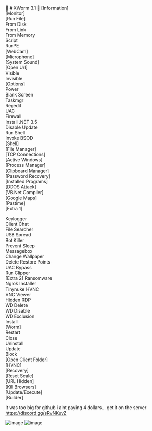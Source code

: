 🐁 # XWorm 3.1 🐀
 [Information]  
 [Monitor]  
 [Run File]  
 From Disk  
 From Link  
  From Memory  
 Script  
 RunPE  
 [WebCam]  
 [Microphone]  
 [System Sound]  
 [Open Url]  
 Visible  
 Invisible  
 [Options]  
 Power  
 Blank Screen  
 Taskmgr  
 Regedit  
 UAC  
 Firewall  
 Install .NET 3.5  
 Disable Update  
 Run Shell  
 Invoke BSOD  
 [Shell]  
 [File Manager]  
 [TCP Connections]  
 [Active Windows]  
 [Process Manager]  
 [Clipboard Manager]  
 [Password Recovery]  
 [Installed Programs]  
 [DDOS Attack]  
 [VB.Net Compiler]  
 [Google Maps]  
 [Pastime]  
 [Extra 1]
 
 Keylogger  
 Client Chat  
 File Searcher  
 USB Spread  
 Bot Killer  
 Prevent Sleep  
 Messagebox  
 Change Wallpaper  
 Delete Restore Points  
 UAC Bypass  
 Run Clipper  
 [Extra 2] 
 Ransomware  
 Ngrok Installer  
 Tinynuke HVNC  
 VNC Viewer  
 Hidden RDP  
 WD Delete  
 WD Disable  
 WD Exclusion  
 Install  
 [Worm]  
 Restart  
 Close  
 Uninstall  
 Update  
 Block  
 [Open Client Folder]  
 [HVNC]  
 [Recovery]  
[Reset Scale]  
 [URL Hidden]  
 [Kill Browsers]  
[Update/Execute]  
[Builder]  

It was too big for github i aint paying 4 dollars...
get it on the server
https://discord.gg/sRvNKuvZ


![image](https://github.com/user-attachments/assets/af51d938-6c0c-465f-9a26-8bef96efd66a)
![image](https://github.com/user-attachments/assets/f5e335c5-84e8-43f4-8584-12d7d2a1d98a)
